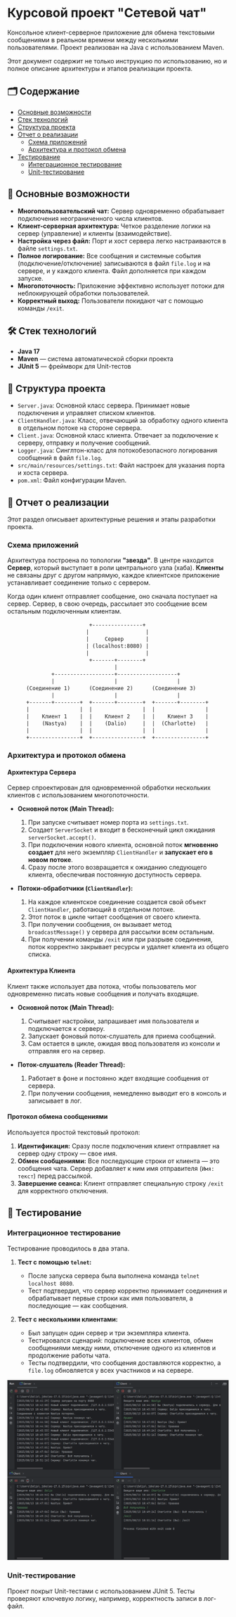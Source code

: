 # Курсовой проект "Сетевой чат"

Консольное клиент-серверное приложение для обмена текстовыми сообщениями в реальном времени между несколькими пользователями. Проект реализован на Java с использованием Maven.

Этот документ содержит не только инструкцию по использованию, но и полное описание архитектуры и этапов реализации проекта.

## 🗂️ Содержание

- [Основные возможности](#-основные-возможности)
- [Стек технологий](#-стек-технологий)
- [Структура проекта](#-структура-проекта)
- [Отчет о реализации](#-отчет-о-реализации)
    - [Схема приложений](#схема-приложений)
    - [Архитектура и протокол обмена](#архитектура-и-протокол-обмена)
- [Тестирование](#-тестирование)
    - [Интеграционное тестирование](#интеграционное-тестирование)
    - [Unit-тестирование](#unit-тестирование)

## 🚀 Основные возможности

*   **Многопользовательский чат:** Сервер одновременно обрабатывает подключения неограниченного числа клиентов.
*   **Клиент-серверная архитектура:** Четкое разделение логики на сервер (управление) и клиенты (взаимодействие).
*   **Настройка через файл:** Порт и хост сервера легко настраиваются в файле `settings.txt`.
*   **Полное логирование:** Все сообщения и системные события (подключение/отключение) записываются в файл `file.log` и на сервере, и у каждого клиента. Файл дополняется при каждом запуске.
*   **Многопоточность:** Приложение эффективно использует потоки для неблокирующей обработки пользователей.
*   **Корректный выход:** Пользователи покидают чат с помощью команды `/exit`.

## 🛠️ Стек технологий

*   **Java 17**
*   **Maven** — система автоматической сборки проекта
*   **JUnit 5** — фреймворк для Unit-тестов

## 📂 Структура проекта

*   `Server.java`: Основной класс сервера. Принимает новые подключения и управляет списком клиентов.
*   `ClientHandler.java`: Класс, отвечающий за обработку одного клиента в отдельном потоке на стороне сервера.
*   `Client.java`: Основной класс клиента. Отвечает за подключение к серверу, отправку и получение сообщений.
*   `Logger.java`: Синглтон-класс для потокобезопасного логирования сообщений в файл `file.log`.
*   `src/main/resources/settings.txt`: Файл настроек для указания порта и хоста сервера.
*   `pom.xml`: Файл конфигурации Maven.

## 📝 Отчет о реализации

Этот раздел описывает архитектурные решения и этапы разработки проекта.

### Схема приложений

Архитектура построена по топологии **"звезда"**. В центре находится **Сервер**, который выступает в роли центрального узла (хаба). **Клиенты** не связаны друг с другом напрямую, каждое клиентское приложение устанавливает соединение только с сервером.

Когда один клиент отправляет сообщение, оно сначала поступает на сервер. Сервер, в свою очередь, рассылает это сообщение всем остальным подключенным клиентам.

```
                          +----------------+
                         |                  |
                         |     Сервер       |
                         | (localhost:8080) |
                         |                  |
                          +-------+--------+
                                  |
              +-------------------+-------------------+
              |                   |                   |
      (Соединение 1)      (Соединение 2)      (Соединение 3)
              |                   |                   |
      +-------+--------+  +-------+--------+  +-------+--------+
      |                |  |                |  |                |
      |    Клиент 1    |  |    Клиент 2    |  |    Клиент 3    |
      |    (Nastya)    |  |    (Dalio)     |  |  (Charlotte)   |
      |                |  |                |  |                |
      +----------------+  +----------------+  +----------------+
```

### Архитектура и протокол обмена

#### Архитектура Сервера
Сервер спроектирован для одновременной обработки нескольких клиентов с использованием многопоточности.

*   **Основной поток (Main Thread):**
    1.  При запуске считывает номер порта из `settings.txt`.
    2.  Создает `ServerSocket` и входит в бесконечный цикл ожидания `serverSocket.accept()`.
    3.  При подключении нового клиента, основной поток **мгновенно создает** для него экземпляр `ClientHandler` и **запускает его в новом потоке**.
    4.  Сразу после этого возвращается к ожиданию следующего клиента, обеспечивая постоянную доступность сервера.

*   **Потоки-обработчики (`ClientHandler`):**
    1.  На каждое клиентское соединение создается свой объект `ClientHandler`, работающий в отдельном потоке.
    2.  Этот поток в цикле читает сообщения от своего клиента.
    3.  При получении сообщения, он вызывает метод `broadcastMessage()` у сервера для рассылки всем остальным.
    4.  При получении команды `/exit` или при разрыве соединения, поток корректно закрывает ресурсы и удаляет клиента из общего списка.

#### Архитектура Клиента
Клиент также использует два потока, чтобы пользователь мог одновременно писать новые сообщения и получать входящие.

*   **Основной поток (Main Thread):**
    1.  Считывает настройки, запрашивает имя пользователя и подключается к серверу.
    2.  Запускает фоновый поток-слушатель для приема сообщений.
    3.  Сам остается в цикле, ожидая ввод пользователя из консоли и отправляя его на сервер.

*   **Поток-слушатель (Reader Thread):**
    1.  Работает в фоне и постоянно ждет входящие сообщения от сервера.
    2.  При получении сообщения, немедленно выводит его в консоль и записывает в лог.

#### Протокол обмена сообщениями
Используется простой текстовый протокол:
1.  **Идентификация:** Сразу после подключения клиент отправляет на сервер одну строку — свое имя.
2.  **Обмен сообщениями:** Все последующие строки от клиента — это сообщения чата. Сервер добавляет к ним имя отправителя (`Имя: текст`) перед рассылкой.
3.  **Завершение сеанса:** Клиент отправляет специальную строку `/exit` для корректного отключения.

## 🧪 Тестирование

### Интеграционное тестирование
Тестирование проводилось в два этапа.

1.  **Тест с помощью `telnet`:**
    *   После запуска сервера была выполнена команда `telnet localhost 8080`.
    *   Тест подтвердил, что сервер корректно принимает соединения и обрабатывает первые строки как имя пользователя, а последующие — как сообщения.

2.  **Тест с несколькими клиентами:**
    *   Был запущен один сервер и три экземпляра клиента.
    *   Тестировался сценарий: подключение всех клиентов, обмен сообщениями между ними, отключение одного из клиентов и продолжение работы чата.
    *   Тесты подтвердили, что сообщения доставляются корректно, а `file.log` обновляется у всех участников и на сервере.


![img.png](img.png)
### Unit-тестирование
Проект покрыт Unit-тестами с использованием JUnit 5. Тесты проверяют ключевую логику, например, корректность записи в лог-файл.
